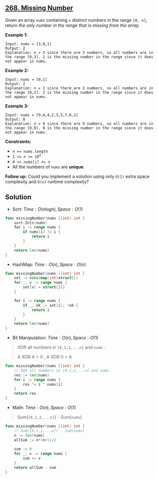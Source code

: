 ## [268. Missing Number](https://leetcode.com/problems/missing-number/)


Given an array `nums` containing `n` distinct numbers in the range `[0, n]`, return _the only number in the range that is missing from the array._

**Example 1:**

```
Input: nums = [3,0,1]
Output: 2
Explanation: n = 3 since there are 3 numbers, so all numbers are in the range [0,3]. 2 is the missing number in the range since it does not appear in nums.
```

**Example 2:**

```
Input: nums = [0,1]
Output: 2
Explanation: n = 2 since there are 2 numbers, so all numbers are in the range [0,2]. 2 is the missing number in the range since it does not appear in nums.
```

**Example 3:**

```
Input: nums = [9,6,4,2,3,5,7,0,1]
Output: 8
Explanation: n = 9 since there are 9 numbers, so all numbers are in the range [0,9]. 8 is the missing number in the range since it does not appear in nums.
```

**Constraints:**

*   `n == nums.length`
*   <code>1 <= n <= 10<sup>4</sup></code>
*   `0 <= nums[i] <= n`
*   All the numbers of `nums` are **unique**.

**Follow up:** Could you implement a solution using only `O(1)` extra space complexity and `O(n)` runtime complexity?



## Solution

- Sort:	$Time: O(nlogn), Space: O(1)$ 

```go
func missingNumber(nums []int) int {
    sort.Ints(nums)
    for i := range nums {
        if nums[i] != i {
            return i
        }
    }
    return len(nums)
}
```

- HashMap:	$Time: O(n), Space: O(n)$ 

```go
func missingNumber(nums []int) int {
	set := make(map[int]struct{})
	for _, v := range nums {
		set[v] = struct{}{}
	}

	for i := range nums {
		if _, ok := set[i]; !ok {
			return i
		}
	}
	return len(nums)
}
```

- Bit Manipulation:	$Time: O(n), Space: O(1)$ 

> XOR all numbers in `[0,1,2,...n]` and `nums` .
>
> A XOR A = 0 ;  A XOR 0 = A

```go
func missingNumber(nums []int) int {
	// XOR all numbers in [0,1,2,...n] and nums
	res := len(nums)
	for i := range nums {
		res ^= i ^ nums[i]
	}
	return res
}
```

- Math:	$Time: O(n), Space: O(1)$ 

> Sum(`[0,1,2,...n]`) - Sum(`nums`) 

```go
func missingNumber(nums []int) int {
	// Sum([0,1,2,...n]) - Sum(nums) 
	n := len(nums)
	allSum := n*(n+1)/2
	
	sum := 0
	for _, v := range nums {
		sum += v
	}
	return allSum - sum
}
```

